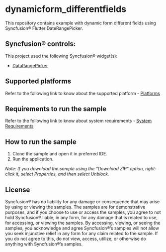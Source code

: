 # dynamicform_differentfields

This repository contains example with dynamic form different fields using Syncfusion® Flutter DateRangePicker.

## Syncfusion® controls:
 
This project used the following Syncfusion® widget(s):
* [DataRangePicker]( https://www.syncfusion.com/flutter-widgets/flutter-daterangepicker)
 
## Supported platforms
 
Refer to the following link to know about the supported platform - [Platforms]( https://help.syncfusion.com/flutter/system-requirements#supported-platforms)
 
## Requirements to run the sample
 
Refer to the following link to know about system requirements - [System Requirements]( https://help.syncfusion.com/flutter/system-requirements)
 
## How to run the sample
 
1. Clone the sample and open it in preferred IDE.
2. Run the application.
 
*Note: If you download the sample using the "Download ZIP" option, right-click it, select Properties, and then select Unblock.*
 
## License
 
Syncfusion® has no liability for any damage or consequence that may arise by using or viewing the samples. The samples are for demonstrative purposes, and if you choose to use or access the samples, you agree to not hold Syncfusion® liable, in any form, for any damage that is related to use, for accessing, or viewing the samples. By accessing, viewing, or seeing the samples, you acknowledge and agree Syncfusion®’s samples will not allow you seek injunctive relief in any form for any claim related to the sample. If you do not agree to this, do not view, access, utilize, or otherwise do anything with Syncfusion®’s samples.
